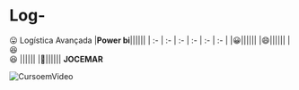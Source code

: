 # Log-
:stuck_out_tongue:
Logística Avançada
|**Power bi**||||||
| :- | :- | :- | :- | :- | :- |
|:grinning:||||||
|:smile:||||||
|:laughing:<br>:satisfied: ||||||
|:rofl:||||||
**JOCEMAR**

![CursoemVideo]( https://t2.tudocdn.net/510706?w=646&h=284)
